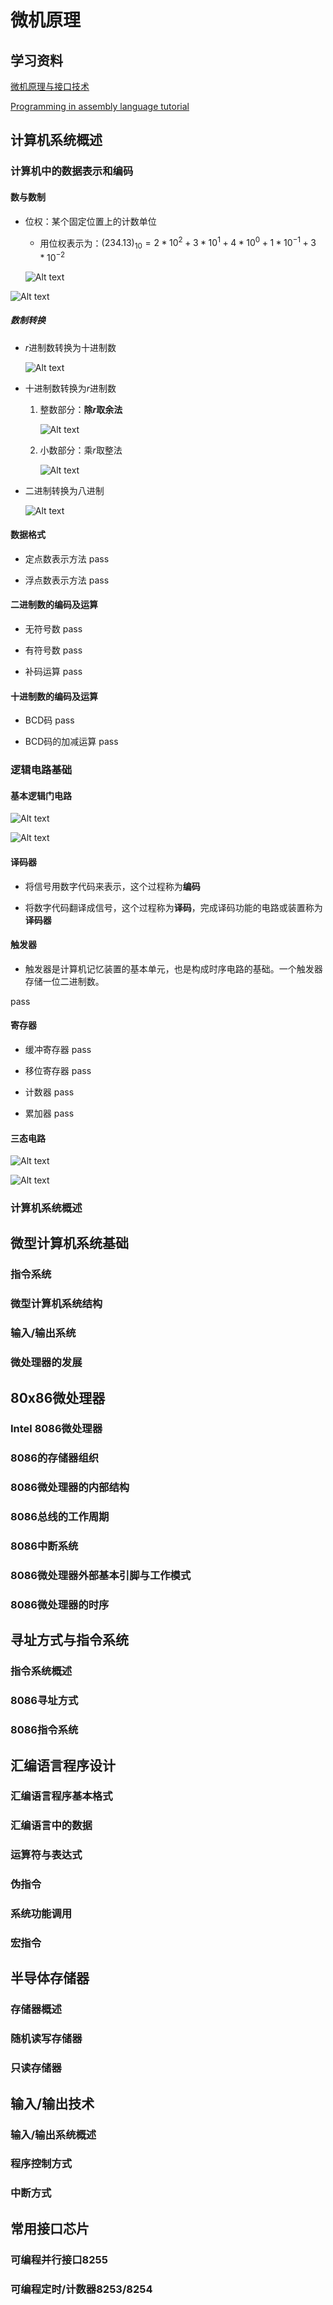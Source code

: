 # 微机原理

## 学习资料
[微机原理与接口技术](https://www.icourse163.org/learn/JLU-1002056024?tid=1465815441#/learn/content?type=detail&id=1245721005&cid=1270888005)

[Programming in assembly language tutorial](https://github.com/mschwartz/assembly-tutorial?tab=readme-ov-file#hello-world)

## 计算机系统概述

### 计算机中的数据表示和编码

#### 数与数制
* 位权：某个固定位置上的计数单位
    * 用位权表示为：$(234.13)_{10} = 2 * 10 ^ 2 + 3 * 10 ^ 1 + 4 * 10 ^ 0 + 1 * 10 ^ { -1 } + 3 * 10 ^ {-2}$

    ![Alt text](image.png)

![Alt text](image-1.png)

##### 数制转换
* $r$进制数转换为十进制数

    ![Alt text](image-2.png)

* 十进制数转换为$r$进制数
    1. 整数部分：**除$r$取余法**

        ![Alt text](image-3.png)
    
    2. 小数部分：乘$r$取整法

        ![Alt text](image-4.png)

* 二进制转换为八进制

    ![Alt text](image-5.png)

#### 数据格式
* 定点数表示方法
    pass

* 浮点数表示方法
    pass

#### 二进制数的编码及运算
* 无符号数
    pass

* 有符号数
    pass

* 补码运算
    pass

#### 十进制数的编码及运算
* BCD码
    pass

* BCD码的加减运算
    pass

### 逻辑电路基础

#### 基本逻辑门电路

![Alt text](image-6.png)

![Alt text](image-7.png)

#### 译码器
* 将信号用数字代码来表示，这个过程称为**编码**

* 将数字代码翻译成信号，这个过程称为**译码**，完成译码功能的电路或装置称为**译码器**

#### 触发器
* 触发器是计算机记忆装置的基本单元，也是构成时序电路的基础。一个触发器存储一位二进制数。

pass
#### 寄存器
* 缓冲寄存器
    pass

* 移位寄存器
    pass

* 计数器
    pass

* 累加器
    pass

#### 三态电路

![Alt text](image-8.png)

![Alt text](image-9.png)

### 计算机系统概述

## 微型计算机系统基础

### 指令系统

### 微型计算机系统结构

### 输入/输出系统

### 微处理器的发展

## 80x86微处理器

### Intel 8086微处理器

### 8086的存储器组织

### 8086微处理器的内部结构

### 8086总线的工作周期

### 8086中断系统

### 8086微处理器外部基本引脚与工作模式

### 8086微处理器的时序

## 寻址方式与指令系统

### 指令系统概述

### 8086寻址方式

### 8086指令系统

## 汇编语言程序设计

### 汇编语言程序基本格式

### 汇编语言中的数据

### 运算符与表达式

### 伪指令

### 系统功能调用

### 宏指令

## 半导体存储器

### 存储器概述

### 随机读写存储器

### 只读存储器

## 输入/输出技术

### 输入/输出系统概述

### 程序控制方式

### 中断方式

## 常用接口芯片

### 可编程并行接口8255

### 可编程定时/计数器8253/8254

